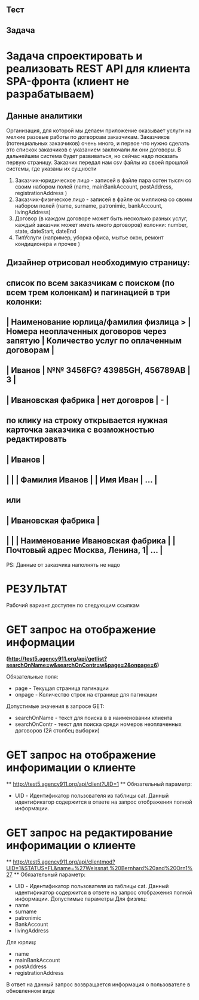 
<h2>Тест</h2>

## Задача

# Задача спроектировать и реализовать REST API для клиента SPA-фронта (клиент не разрабатываем)

## Данные аналитики
Организация, для которой мы делаем приложение оказывает услуги на мелкие разовые работы по догвороам заказчикам. 
Заказчиков (потенциальных заказчиков) очень много, и первое что нужно сделать это спискок заказчиков с указанием
заключали ли они договоры. В дальнейшем система будет развиваться, но сейчас надо показать первую страницу.
Заказчик передал нам csv файлы из своей прошлой системы, где указаны их сущности
1. Заказчик-юридическое лицо - записей в файле пара сотен тысяч со своим набором полей (name, mainBankAccount, postAddress, registrationAddress )
2. Заказчик-физическое лицо - записей в файле ок миллиона со своим набором полей (name, surname, patronimic, bankAccount, livingAddress)
3. Договор (в каждом договоре может быть несколько разных услуг, каждый заказчик может иметь много договоров) колонки: number, state, dateStart, dateEnd
4. ТипУслуги (например, уборка офиса, мытье окон, ремонт кондиционера и прочее )


## Дизайнер отрисовал необходимую страницу:

список по всем заказчикам с поиском (по всем трем колонкам) и пагинацией в три колонки:
--------------------------------------------------------------------------------------------------------------------------------
| Наименование юрлица/фамилия физлица  > | Номера неоплаченных договоров через запятую | Количество услуг по оплаченным договорам |
--------------------------------------------------------------------------------------------------------------------------------
| Иванов                                 | №№ 3456FG? 43985GH, 456789АВ                | 3                                        |
--------------------------------------------------------------------------------------------------------------------------------
| Ивановская фабрика                     | нет договров                                | -                                        |
--------------------------------------------------------------------------------------------------------------------------------
по клику на строку открывается нужная карточка заказчика с возможностью редактировать 
----------------------------------
| Иванов                          |
----------------------------------
|                                 |
| Фамилия Иванов                  |
| Имя Иван                        |
...                               |
----------------------------------
или
----------------------------------
| Ивановская фабрика              |
----------------------------------
|                                 |
| Наименование Ивановская фабрика |
| Почтовый адрес Москва, Ленина, 1|
...                               |
----------------------------------

PS: Данные от заказчика наполнять не надо


# РЕЗУЛЬТАТ

Рабочий вариант доступен по следующим ссылкам

# GET запрос на отображение информации
**(http://test5.agency911.org/api/getlist?searchOnName=w&searchOnContr=w&page=2&onpage=6)**

Обязательные поля: 
- page   - Текущая страница пагинации
- onpage - Количество строк на странице для пагинации

Допустимые значения в запросе GET: 
-	searchOnName  - текст для поиска в в наименовании клиента
-	searchOnContr - текст для поиска среди номеров неоплаченных договоров (2й столбец выборки)


# GET запрос на отображение инфоримации о клиенте
** http://test5.agency911.org/api/client?UID=1 **
Обязательный параметр: 
- UID - Идентификатор пользователя из таблицы cat. Данный идентификатор содержится в ответе на запрос 
отображения полной информации.


# GET запрос на редактирование инфоримации о клиенте
** http://test5.agency911.org/api/clientmod?UID=1&STATUS=FL&name=%27Weissnat,%20Bernhard%20and%20Orn1%27 **
Обязательный параметр: 
- UID - Идентификатор пользователя из таблицы cat. Данный идентификатор содержится в ответе на запрос 
отображения полной информации.
Допустимые параметры
Для физлиц:
- name 
- surname
- patronimic
- BankAccount
- livingAddress

Для юрлиц:
- name 
- mainBankAccount
- postAddress 
- registrationAddress

В ответ на данный запрос возвращается информация о пользователе в обновленном виде